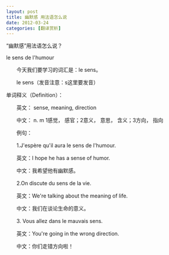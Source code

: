 ```yaml
---
layout: post
title: 幽默感 用法语怎么说
date: 2012-03-24
categories: [翻译赏析]  
---
```


“幽默感”用法语怎么说？

le sens de l'humour

　　今天我们要学习的词汇是：le sens。

　　le sens（发音注意：s这里要发音）

单词释义（Definition）：

　　英文： sense, meaning, direction

　　中文： n. m 1感觉， 感官；2意义， 意思， 含义；3方向， 指向

　　例句：

　　1.J'espère qu'il aura le sens de l'humour.

　　英文：I hope he has a sense of humor.

　　中文：我希望他有幽默感。

　　2.On discute du sens de la vie.

　　英文：We're talking about the meaning of life.

　　中文：我们在谈论生命的意义。

　　3. Vous allez dans le mauvais sens.

　　英文：You're going in the wrong direction.

　　中文：你们走错方向啦！
